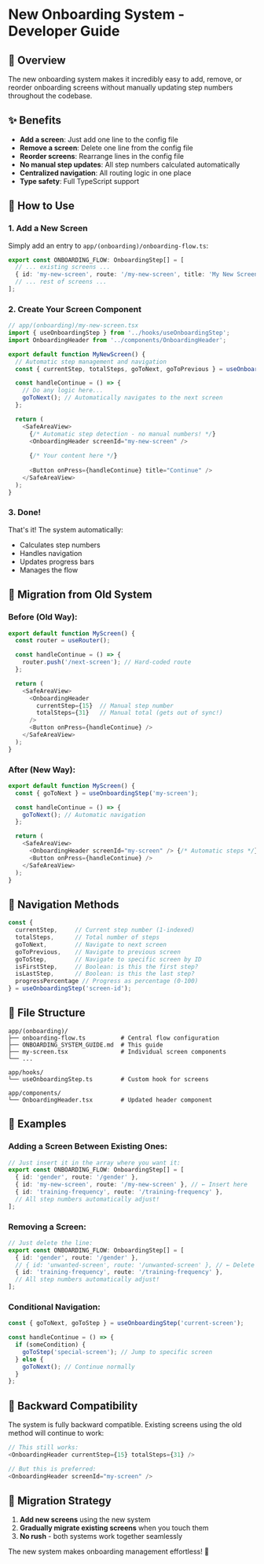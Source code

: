 # New Onboarding System - Developer Guide

## 🎯 Overview

The new onboarding system makes it incredibly easy to add, remove, or reorder onboarding screens without manually updating step numbers throughout the codebase.

## ✨ Benefits

- **Add a screen**: Just add one line to the config file
- **Remove a screen**: Delete one line from the config file  
- **Reorder screens**: Rearrange lines in the config file
- **No manual step updates**: All step numbers calculated automatically
- **Centralized navigation**: All routing logic in one place
- **Type safety**: Full TypeScript support

## 🔧 How to Use

### 1. Add a New Screen

Simply add an entry to `app/(onboarding)/onboarding-flow.ts`:

```typescript
export const ONBOARDING_FLOW: OnboardingStep[] = [
  // ... existing screens ...
  { id: 'my-new-screen', route: '/my-new-screen', title: 'My New Screen' },
  // ... rest of screens ...
];
```

### 2. Create Your Screen Component

```typescript
// app/(onboarding)/my-new-screen.tsx
import { useOnboardingStep } from '../hooks/useOnboardingStep';
import OnboardingHeader from '../components/OnboardingHeader';

export default function MyNewScreen() {
  // Automatic step management and navigation
  const { currentStep, totalSteps, goToNext, goToPrevious } = useOnboardingStep('my-new-screen');

  const handleContinue = () => {
    // Do any logic here...
    goToNext(); // Automatically navigates to the next screen
  };

  return (
    <SafeAreaView>
      {/* Automatic step detection - no manual numbers! */}
      <OnboardingHeader screenId="my-new-screen" />
      
      {/* Your content here */}
      
      <Button onPress={handleContinue} title="Continue" />
    </SafeAreaView>
  );
}
```

### 3. Done! 

That's it! The system automatically:
- Calculates step numbers
- Handles navigation
- Updates progress bars
- Manages the flow

## 📝 Migration from Old System

### Before (Old Way):
```typescript
export default function MyScreen() {
  const router = useRouter();

  const handleContinue = () => {
    router.push('/next-screen'); // Hard-coded route
  };

  return (
    <SafeAreaView>
      <OnboardingHeader 
        currentStep={15}  // Manual step number
        totalSteps={31}   // Manual total (gets out of sync!)
      />
      <Button onPress={handleContinue} />
    </SafeAreaView>
  );
}
```

### After (New Way):
```typescript
export default function MyScreen() {
  const { goToNext } = useOnboardingStep('my-screen');

  const handleContinue = () => {
    goToNext(); // Automatic navigation
  };

  return (
    <SafeAreaView>
      <OnboardingHeader screenId="my-screen" /> {/* Automatic steps */}
      <Button onPress={handleContinue} />
    </SafeAreaView>
  );
}
```

## 🔄 Navigation Methods

```typescript
const { 
  currentStep,     // Current step number (1-indexed)
  totalSteps,      // Total number of steps
  goToNext,        // Navigate to next screen
  goToPrevious,    // Navigate to previous screen
  goToStep,        // Navigate to specific screen by ID
  isFirstStep,     // Boolean: is this the first step?
  isLastStep,      // Boolean: is this the last step?
  progressPercentage // Progress as percentage (0-100)
} = useOnboardingStep('screen-id');
```

## 📁 File Structure

```
app/(onboarding)/
├── onboarding-flow.ts          # Central flow configuration
├── ONBOARDING_SYSTEM_GUIDE.md  # This guide
├── my-screen.tsx               # Individual screen components
└── ...

app/hooks/
└── useOnboardingStep.ts        # Custom hook for screens

app/components/
└── OnboardingHeader.tsx        # Updated header component
```

## 🎯 Examples

### Adding a Screen Between Existing Ones:
```typescript
// Just insert it in the array where you want it:
export const ONBOARDING_FLOW: OnboardingStep[] = [
  { id: 'gender', route: '/gender' },
  { id: 'my-new-screen', route: '/my-new-screen' }, // ← Insert here
  { id: 'training-frequency', route: '/training-frequency' },
  // All step numbers automatically adjust!
];
```

### Removing a Screen:
```typescript
// Just delete the line:
export const ONBOARDING_FLOW: OnboardingStep[] = [
  { id: 'gender', route: '/gender' },
  // { id: 'unwanted-screen', route: '/unwanted-screen' }, // ← Delete this
  { id: 'training-frequency', route: '/training-frequency' },
  // All step numbers automatically adjust!
];
```

### Conditional Navigation:
```typescript
const { goToNext, goToStep } = useOnboardingStep('current-screen');

const handleContinue = () => {
  if (someCondition) {
    goToStep('special-screen'); // Jump to specific screen
  } else {
    goToNext(); // Continue normally
  }
};
```

## 🔄 Backward Compatibility

The system is fully backward compatible. Existing screens using the old method will continue to work:

```typescript
// This still works:
<OnboardingHeader currentStep={15} totalSteps={31} />

// But this is preferred:
<OnboardingHeader screenId="my-screen" />
```

## 🚀 Migration Strategy

1. **Add new screens** using the new system
2. **Gradually migrate existing screens** when you touch them
3. **No rush** - both systems work together seamlessly

The new system makes onboarding management effortless! 🎉 